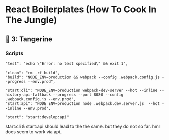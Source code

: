 # React Boilerplates (How To Cook In The Jungle)

## 🍊 3: Tangerine

### Scripts

```
"test": "echo \"Error: no test specified\" && exit 1",

"clean": "rm -rf build",
"build": "NODE_ENV=production && webpack --config .webpack.config.js --progress --env.prod",

"start:cli": "NODE_ENV=production webpack-dev-server --hot --inline --history-api-fallback --progress --port 8080 --config .webpack.config.js --env.prod",
"start:api": "NODE_ENV=production node .webpack.dev.server.js  --hot --inline --env.prod",

"start": "start:develop:api"
```

start:cli & start:api should lead to the the same. but they do not so far. hmr does seem to work via api..
